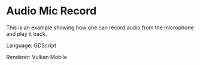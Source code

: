 # Audio Mic Record

This is an example showing how one can record audio from
the microphone and play it back.

Language: GDScript

Renderer: Vulkan Mobile
